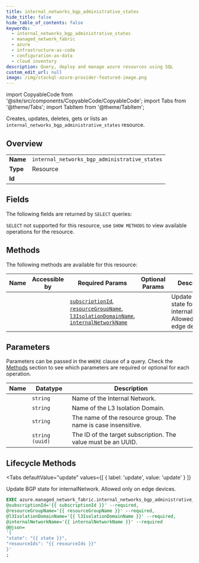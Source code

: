 ```yaml
--- 
title: internal_networks_bgp_administrative_states
hide_title: false
hide_table_of_contents: false
keywords:
  - internal_networks_bgp_administrative_states
  - managed_network_fabric
  - azure
  - infrastructure-as-code
  - configuration-as-data
  - cloud inventory
description: Query, deploy and manage azure resources using SQL
custom_edit_url: null
image: /img/stackql-azure-provider-featured-image.png
---
```


import CopyableCode from '@site/src/components/CopyableCode/CopyableCode';
import Tabs from '@theme/Tabs';
import TabItem from '@theme/TabItem';

Creates, updates, deletes, gets or lists an <code>internal_networks_bgp_administrative_states</code> resource.

## Overview
<table><tbody>
<tr><td><b>Name</b></td><td><code>internal_networks_bgp_administrative_states</code></td></tr>
<tr><td><b>Type</b></td><td>Resource</td></tr>
<tr><td><b>Id</b></td><td><CopyableCode code="azure.managed_network_fabric.internal_networks_bgp_administrative_states" /></td></tr>
</tbody></table>

## Fields

The following fields are returned by `SELECT` queries:

`SELECT` not supported for this resource, use `SHOW METHODS` to view available operations for the resource.


## Methods

The following methods are available for this resource:

<table>
<thead>
    <tr>
    <th>Name</th>
    <th>Accessible by</th>
    <th>Required Params</th>
    <th>Optional Params</th>
    <th>Description</th>
    </tr>
</thead>
<tbody>
<tr>
    <td><a href="#update"><CopyableCode code="update" /></a></td>
    <td><CopyableCode code="exec" /></td>
    <td><a href="#parameter-subscriptionId"><code>subscriptionId</code></a>, <a href="#parameter-resourceGroupName"><code>resourceGroupName</code></a>, <a href="#parameter-l3IsolationDomainName"><code>l3IsolationDomainName</code></a>, <a href="#parameter-internalNetworkName"><code>internalNetworkName</code></a></td>
    <td></td>
    <td>Update BGP state for internalNetwork. Allowed only on edge devices.</td>
</tr>
</tbody>
</table>

## Parameters

Parameters can be passed in the `WHERE` clause of a query. Check the [Methods](#methods) section to see which parameters are required or optional for each operation.

<table>
<thead>
    <tr>
    <th>Name</th>
    <th>Datatype</th>
    <th>Description</th>
    </tr>
</thead>
<tbody>
<tr id="parameter-internalNetworkName">
    <td><CopyableCode code="internalNetworkName" /></td>
    <td><code>string</code></td>
    <td>Name of the Internal Network.</td>
</tr>
<tr id="parameter-l3IsolationDomainName">
    <td><CopyableCode code="l3IsolationDomainName" /></td>
    <td><code>string</code></td>
    <td>Name of the L3 Isolation Domain.</td>
</tr>
<tr id="parameter-resourceGroupName">
    <td><CopyableCode code="resourceGroupName" /></td>
    <td><code>string</code></td>
    <td>The name of the resource group. The name is case insensitive.</td>
</tr>
<tr id="parameter-subscriptionId">
    <td><CopyableCode code="subscriptionId" /></td>
    <td><code>string (uuid)</code></td>
    <td>The ID of the target subscription. The value must be an UUID.</td>
</tr>
</tbody>
</table>

## Lifecycle Methods

<Tabs
    defaultValue="update"
    values={[
        { label: 'update', value: 'update' }
    ]}
>
<TabItem value="update">

Update BGP state for internalNetwork. Allowed only on edge devices.

```sql
EXEC azure.managed_network_fabric.internal_networks_bgp_administrative_states.update 
@subscriptionId='{{ subscriptionId }}' --required, 
@resourceGroupName='{{ resourceGroupName }}' --required, 
@l3IsolationDomainName='{{ l3IsolationDomainName }}' --required, 
@internalNetworkName='{{ internalNetworkName }}' --required 
@@json=
'{
"state": "{{ state }}", 
"resourceIds": "{{ resourceIds }}"
}'
;
```
</TabItem>
</Tabs>

